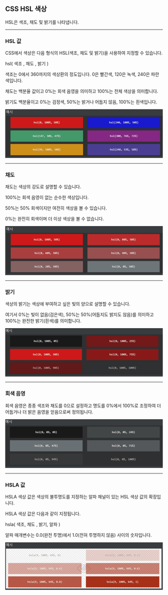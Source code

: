 ## CSS HSL 색상
HSL은 색조, 채도 및 밝기를 나타냅니다.

***
### HSL 값
CSS에서 색상은 다음 형식의 HSL(색조, 채도 및 밝기)을 사용하여 지정할 수 있습니다.

hsl( 색조 , 채도 , 밝기 )

색조는 0에서 360까지의 색상환의 정도입니다. 0은 빨간색, 120은 녹색, 240은 파란색입니다.

채도는 백분율 값이고 0%는 회색 음영을 의미하고 100%는 전체 색상을 의미합니다.

밝기도 백분율이고 0%는 검정색, 50%는 밝거나 어둡지 않음, 100%는 흰색입니다.

<img src='./img/css_HSL.png'>

***
### 채도
채도는 색상의 강도로 설명할 수 있습니다.

100%는 회색 음영이 없는 순수한 색상입니다.

50%는 50% 회색이지만 여전히 색상을 볼 수 있습니다.

0%는 완전히 회색이며 더 이상 색상을 볼 수 없습니다.

<img src='./img/css_HSL2.png'>

***
### 밝기
색상의 밝기는 색상에 부여하고 싶은 빛의 양으로 설명할 수 있습니다. 

여기서 0%는 빛이 없음(검은색), 50%는 50%(어둡지도 밝지도 않음)를 의미하고 100%는 완전한 밝기(흰색)를 의미합니다.

<img src='./img/css_HSL3.png'>

***
### 회색 음영
회색 음영은 종종 색조와 채도를 0으로 설정하고 명도를 0%에서 100%로 조정하여 더 어둡거나 더 밝은 음영을 얻음으로써 정의됩니다.

<img src='./img/css_HSL4.png'>

***
### HSLA 값
HSLA 색상 값은 색상의 불투명도를 지정하는 알파 채널이 있는 HSL 색상 값의 확장입니다.

HSLA 색상 값은 다음과 같이 지정됩니다.

hsla( 색조, 채도 , 밝기, 알파 )

알파 매개변수는 0.0(완전 투명)에서 1.0(전혀 투명하지 않음) 사이의 숫자입니다.

<img src='./img/css_HSL5.png'>